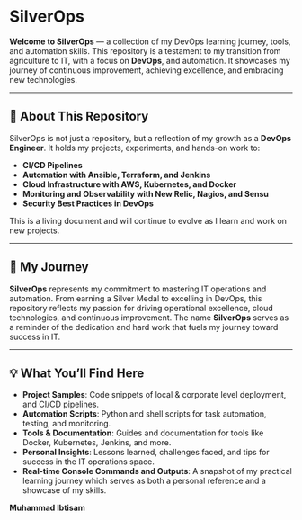 # SilverOps

**Welcome to SilverOps** — a collection of my DevOps learning journey, tools, and automation skills. This repository is a testament to my transition from agriculture to IT, with a focus on **DevOps**, and automation. It showcases my journey of continuous improvement, achieving excellence, and embracing new technologies.

---

## 🚀 About This Repository

SilverOps is not just a repository, but a reflection of my growth as a **DevOps Engineer**. It holds my projects, experiments, and hands-on work to:

- **CI/CD Pipelines**  
- **Automation with Ansible, Terraform, and Jenkins**  
- **Cloud Infrastructure with AWS, Kubernetes, and Docker**  
- **Monitoring and Observability with New Relic, Nagios, and Sensu**  
- **Security Best Practices in DevOps**  

This is a living document and will continue to evolve as I learn and work on new projects.  

---

## 🎯 My Journey

**SilverOps** represents my commitment to mastering IT operations and automation. From earning a Silver Medal to excelling in DevOps, this repository reflects my passion for driving operational excellence, cloud technologies, and continuous improvement. The name **SilverOps** serves as a reminder of the dedication and hard work that fuels my journey toward success in IT.

---

## 💡 What You’ll Find Here

- **Project Samples**: Code snippets of local & corporate level deployment, and CI/CD pipelines.  
- **Automation Scripts**: Python and shell scripts for task automation, testing, and monitoring.  
- **Tools & Documentation**: Guides and documentation for tools like Docker, Kubernetes, Jenkins, and more.  
- **Personal Insights**: Lessons learned, challenges faced, and tips for success in the IT operations space.
- **Real-time Console Commands and Outputs**: A snapshot of my practical learning journey which serves as both a personal reference and a showcase of my skills.


**Muhammad Ibtisam**

